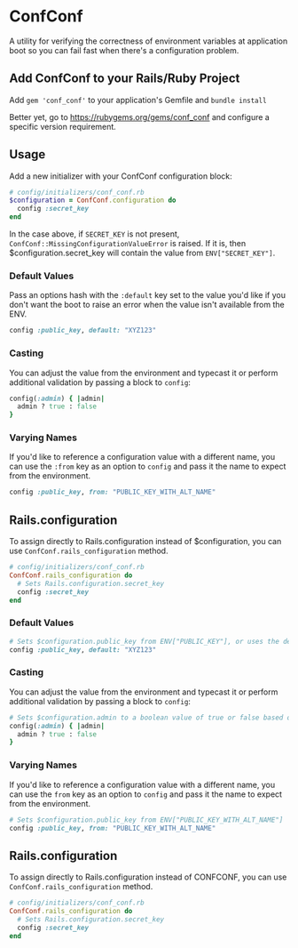 # ConfConf


A utility for verifying the correctness of environment variables at application boot so you can fail fast when there's a configuration problem.


## Add ConfConf to your Rails/Ruby Project

Add `gem 'conf_conf'` to your application's Gemfile and `bundle install`

Better yet, go to https://rubygems.org/gems/conf_conf and configure a specific version requirement.


## Usage

Add a new initializer with your ConfConf configuration block:

```ruby
# config/initializers/conf_conf.rb
$configuration = ConfConf.configuration do
  config :secret_key
end
```

In the case above, if `SECRET_KEY` is not present, `ConfConf::MissingConfigurationValueError` is raised. If it is, then $configuration.secret_key will contain the value from `ENV["SECRET_KEY"]`.

### Default Values

Pass an options hash with the `:default` key set to the value you'd like if you
don't want the boot to raise an error when the value isn't available from the
ENV.

```ruby
config :public_key, default: "XYZ123"
```

### Casting

You can adjust the value from the environment and typecast it or perform additional validation by passing a block to `config`:

```ruby
config(:admin) { |admin|
  admin ? true : false
}
```

### Varying Names

If you'd like to reference a configuration value with a different name, you can use the `:from` key as an option to `config` and pass it the name to expect from the environment.

```ruby
config :public_key, from: "PUBLIC_KEY_WITH_ALT_NAME"
```

## Rails.configuration

To assign directly to Rails.configuration instead of $configuration, you can use `ConfConf.rails_configuration` method.

```ruby
# config/initializers/conf_conf.rb
ConfConf.rails_configuration do
  # Sets Rails.configuration.secret_key
  config :secret_key
end
```

### Default Values

```ruby
# Sets $configuration.public_key from ENV["PUBLIC_KEY"], or uses the default if not available in ENV
config :public_key, default: "XYZ123"
```

### Casting

You can adjust the value from the environment and typecast it or perform
additional validation by passing a block to `config`:

```ruby
# Sets $configuration.admin to a boolean value of true or false based on truthiness of ENV key, app fails to boot if not present
config(:admin) { |admin|
  admin ? true : false
}
```

### Varying Names

If you'd like to reference a configuration value with a different name, you can
use the `from` key as an option to `config` and pass it the name to expect from
the environment.

```ruby
# Sets $configuration.public_key from ENV["PUBLIC_KEY_WITH_ALT_NAME"]
config :public_key, from: "PUBLIC_KEY_WITH_ALT_NAME"
```

## Rails.configuration

To assign directly to Rails.configuration instead of CONFCONF, you can
use `ConfConf.rails_configuration` method.

```ruby
# config/initializers/conf_conf.rb
ConfConf.rails_configuration do
  # Sets Rails.configuration.secret_key
  config :secret_key
end
```
